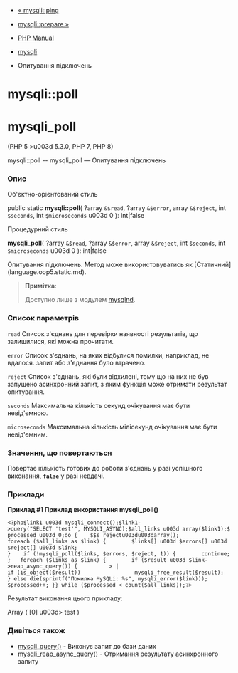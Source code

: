 - [« mysqli::ping](mysqli.ping.md)
- [mysqli::prepare »](mysqli.prepare.md)

- [PHP Manual](index.md)
- [mysqli](class.mysqli.md)
- Опитування підключень

# mysqli::poll

# mysqli_poll

(PHP 5 \>u003d 5.3.0, PHP 7, PHP 8)

mysqli::poll -- mysqli_poll — Опитування підключень

### Опис

Об'єктно-орієнтований стиль

public static **mysqli::poll**(
?array `&$read`,
?array `&$error`,
array `&$reject`,
int `$seconds`,
int `$microseconds` u003d 0
): int\|false

Процедурний стиль

**mysqli_poll**(
?array `&$read`,
?array `&$error`,
array `&$reject`,
int `$seconds`,
int `$microseconds` u003d 0
): int\|false

Опитування підключень. Метод може використовуватись як
[Статичний] (language.oop5.static.md).

> **Примітка**:
>
> Доступно лише з модулем [mysqlnd](book.mysqlnd.md).

### Список параметрів

`read`
Список з'єднань для перевірки наявності результатів, що залишилися, які
можна прочитати.

`error`
Список з'єднань, на яких відбулися помилки, наприклад, не вдалося.
запит або з'єднання було втрачено.

`reject`
Список з'єднань, які були відхилені, тому що на них не був
запущено асинхронний запит, з яким функція може отримати результат
опитування.

`seconds`
Максимальна кількість секунд очікування має бути невід'ємною.

`microseconds`
Максимальна кількість мілісекунд очікування має бути
невід'ємним.

### Значення, що повертаються

Повертає кількість готових до роботи з'єднань у разі успішного
виконання, **`false`** у разі невдачі.

### Приклади

**Приклад #1 Приклад використання **mysqli_poll()****

` <?php$link1 u003d mysqli_connect();$link1->query("SELECT 'test'", MYSQLI_ASYNC);$all_links u003d array($link1);$processed u003d 0;do {    $$s rejectu003du003darray(); foreach ($all_links as $link) {        $links[] u003d $errors[] u003d $reject[] u003d $link; }    if (!mysqli_poll($links, $errors, $reject, 1)) {        continue; }   foreach ($links as $link) {        if ($result u003d $link->reap_async_query()) {          > | if (is_object($result))                 mysqli_free_result($result); } else die(sprintf("Помилка MySQLi: %s", mysqli_error($link))); $processed++; }} while ($processed < count($all_links));?> `

Результат виконання цього прикладу:

Array
(
[0] u003d> test
)

### Дивіться також

- [mysqli_query()](mysqli.query.md) - Виконує запит до бази даних
- [mysqli_reap_async_query()](mysqli.reap-async-query.md) -
Отримання результату асинхронного запиту
